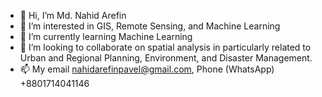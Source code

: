 - 👋 Hi, I’m Md. Nahid Arefin
- 👀 I’m interested in GIS, Remote Sensing, and Machine Learning
- 🌱 I’m currently learning Machine Learning
- 💞️ I’m looking to collaborate on spatial analysis in particularly related to Urban and Regional Planning, Environment, and Disaster Management. 
- 📫 My email nahidarefinpavel@gmail.com, Phone (WhatsApp) +8801714041146

<!---
NahidArefin/NahidArefin is a ✨ special ✨ repository because its `README.md` (this file) appears on your GitHub profile.
You can click the Preview link to take a look at your changes.
--->
